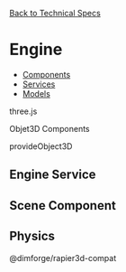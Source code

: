 [Back to Technical Specs](/documentation/TECHNICAL-SPECS.md)

# Engine

- [Components](./components/COMPONENTS.md)
- [Services](./services/SERVICES.md)
- [Models](./models/MODELS.md)

three.js

Objet3D Components

provideObject3D

## Engine Service

## Scene Component

## Physics

@dimforge/rapier3d-compat
